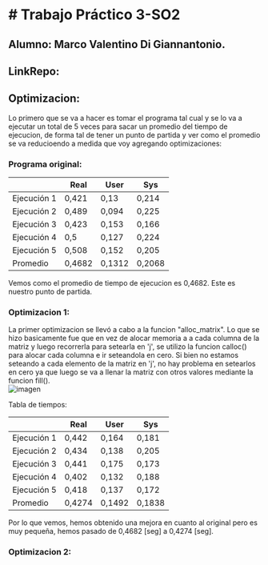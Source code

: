 # # Trabajo Práctico 3-SO2

## Alumno: Marco Valentino Di Giannantonio.
## LinkRepo: 

## Optimizacion: 
Lo primero que se va a hacer es tomar el programa tal cual y se lo va a ejecutar un total de 5 veces para sacar un promedio del tiempo de ejecucion, de forma tal de tener un punto de partida y ver como el promedio se va reducioendo a medida que voy agregando optimizaciones:<br>

### Programa original:

|            | Real    | User    | Sys     |
|------------|---------|---------|---------|
| Ejecución 1| 0,421   | 0,13    | 0,214   |
| Ejecución 2| 0,489   | 0,094   | 0,225   |
| Ejecución 3| 0,423   | 0,153   | 0,166   |
| Ejecución 4| 0,5     | 0,127   | 0,224   |
| Ejecución 5| 0,508   | 0,152   | 0,205   |
| Promedio   | 0,4682  | 0,1312  | 0,2068  |

Vemos como el promedio de tiempo de ejecucion es 0,4682. Este es nuestro punto de partida.<br>

### Optimizacion 1:
La primer optimizacion se llevó a cabo a la funcion "alloc_matrix". Lo que se hizo basicamente fue que en vez de alocar memoria a a cada columna de la matriz y luego recorrerla para setearla en 'j', se utilizo la funcion calloc() para alocar cada columna e ir seteandola en cero. Si bien no estamos seteando a cada elemento de la matriz en 'j', no hay problema en setearlos en cero ya que luego se va a llenar la matriz con otros valores mediante la funcion fill().<br> 
![imagen](https://user-images.githubusercontent.com/88598932/233866688-28706342-4e09-4645-95cd-0c7a8c5ff475.png)

Tabla de tiempos:

|            | Real    | User    | Sys     |
|------------|---------|---------|---------|
| Ejecución 1| 0,442   | 0,164   | 0,181   |
| Ejecución 2| 0,434   | 0,138   | 0,205   |
| Ejecución 3| 0,441   | 0,175   | 0,173   |
| Ejecución 4| 0,402   | 0,132   | 0,188   |
| Ejecución 5| 0,418   | 0,137   | 0,172   |
| Promedio   | 0,4274  | 0,1492  | 0,1838  |

Por lo que vemos, hemos obtenido una mejora en cuanto al original pero es muy pequeña, hemos pasado de 0,4682 [seg] a 0,4274 [seg].

### Optimizacion 2:
